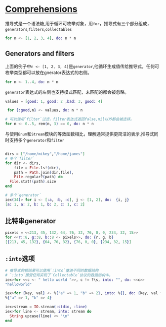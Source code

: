 # [Comprehensions](https://github.com/elixir-lang/elixir/blob/v1.17.2/lib/elixir/pages/getting-started/comprehensions.md#L1)


推导式是一个语法糖,用于循环可枚举对象，用`for`，推导式有三个部分组成，`generators`,`filters`,`collectables`

```elixir
for n <- [1, 2, 3, 4], do: n * n
```

## Generators and filters

上面的例子中`n <- [1, 2, 3, 4]`是`generator`,他循环生成值传给推导式，任何可枚举类型都可以放在gnerator表达式的右侧。

```elixir
for n <- 1..4, do: n * n
```

`generator`表达式的左侧也支持模式匹配，未匹配的都会被忽略。

```elixir
values = [good: 1, good: 2 ,bad: 3, good: 4]

 for {:good,n} <- values, do: n * n

```

```elixir
# 可以使用`filter`过滤，filter表达式返回false,nil以外都会被选择。
for n <- 0..5, rem(n, 3) == 0, do: n * n
```

与使用`Enum`和`Stream`模块的等效函数相比，理解通常提供更简洁的表示,推导式同时支持多个`generator`和`filter`

```elixir

dirs = ["/home/mikey","/home/james"]
# 多个`filter`
for dir <- dirs,
    file = File.ls!(dir),
    path = Path.join(dir,file),
    File.regular?(path) do
  File.stat!(path).size
end

# 多个`generator`
iex(34)> for i <- [:a, :b, :c], j <- [1, 2], do:  {i, j}
[a: 1, a: 2, b: 1, b: 2, c: 1, c: 2]
```

## 比特串generator

```elixir
pixels = <<213, 45, 132, 64, 76, 32, 76, 0, 0, 234, 32, 15>>
for <<r::8, g::8, b::8 <- pixels>>, do: {r, g, b}
[{213, 45, 132}, {64, 76, 32}, {76, 0, 0}, {234, 32, 15}]
```

## `:into`选项


```elixir
# 推导式的额结果可以使用`:into`塞进不同的数据结构
# `:into`接受任何实现了`Collectable`协议的数据结构中。
iex>for <<c <- " hello world ">>, c != ?\s, into: "", do: <<c>>
"helloworld"

iex>for {key, val} <- %{"a" => 1, "b" => 2}, into: %{}, do: {key, val * val}
%{"a" => 1, "b" => 4}

iex>stream = IO.stream(:stdio, :line)
iex>for line <- stream, into: stream do
  String.upcase(line) <> "\n"
end
```




